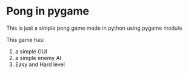 # Pong in pygame

This is just a simple pong game made in python using pygame module

This game has:
1. a simple GUI
2. a simple enemy AI
3. Easy and Hard level
